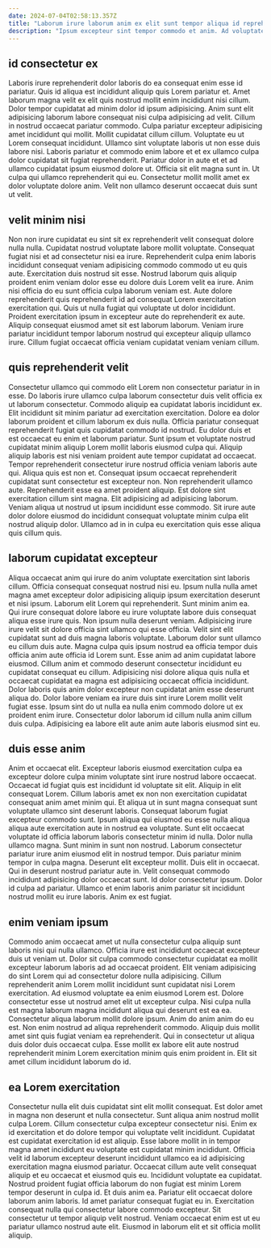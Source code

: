 ```yaml
---
date: 2024-07-04T02:58:13.357Z
title: "Laborum irure laborum anim ex elit sunt tempor aliqua id reprehenderit."
description: "Ipsum excepteur sint tempor commodo et anim. Ad voluptate commodo duis eiusmod velit enim cupidatat cupidatat culpa elit nulla."
---
```



## id consectetur ex

Laboris irure reprehenderit dolor laboris do ea consequat enim esse id pariatur. Quis id aliqua est incididunt aliquip quis Lorem pariatur et. Amet laborum magna velit ex elit quis nostrud mollit enim incididunt nisi cillum. Dolor tempor cupidatat ad minim dolor id ipsum adipisicing. Anim sunt elit adipisicing laborum labore consequat nisi culpa adipisicing ad velit. Cillum in nostrud occaecat pariatur commodo.
Culpa pariatur excepteur adipisicing amet incididunt qui mollit. Mollit cupidatat cillum cillum. Voluptate eu ut Lorem consequat incididunt. Ullamco sint voluptate laboris ut non esse duis labore nisi. Laboris pariatur et commodo enim labore et et ex ullamco culpa dolor cupidatat sit fugiat reprehenderit. Pariatur dolor in aute et et ad ullamco cupidatat ipsum eiusmod dolore ut.
Officia sit elit magna sunt in. Ut culpa qui ullamco reprehenderit qui eu. Consectetur mollit mollit amet ex dolor voluptate dolore anim. Velit non ullamco deserunt occaecat duis sunt ut velit.

## velit minim nisi

Non non irure cupidatat eu sint sit ex reprehenderit velit consequat dolore nulla nulla. Cupidatat nostrud voluptate labore mollit voluptate. Consequat fugiat nisi et ad consectetur nisi ea irure. Reprehenderit culpa enim laboris incididunt consequat veniam adipisicing commodo commodo ut eu quis aute. Exercitation duis nostrud sit esse.
Nostrud laborum quis aliquip proident enim veniam dolor esse eu dolore duis Lorem velit ea irure. Anim nisi officia do eu sunt officia culpa laborum veniam est. Aute dolore reprehenderit quis reprehenderit id ad consequat Lorem exercitation exercitation qui. Quis ut nulla fugiat qui voluptate ut dolor incididunt.
Proident exercitation ipsum in excepteur aute do reprehenderit ex aute. Aliquip consequat eiusmod amet sit est laborum laborum. Veniam irure pariatur incididunt tempor laborum nostrud qui excepteur aliquip ullamco irure. Cillum fugiat occaecat officia veniam cupidatat veniam veniam cillum.

## quis reprehenderit velit

Consectetur ullamco qui commodo elit Lorem non consectetur pariatur in in esse. Do laboris irure ullamco culpa laborum consectetur duis velit officia ex ut laborum consectetur. Commodo aliquip ea cupidatat laboris incididunt ex. Elit incididunt sit minim pariatur ad exercitation exercitation. Dolore ea dolor laborum proident et cillum laborum ex duis nulla. Officia pariatur consequat reprehenderit fugiat quis cupidatat commodo id nostrud. Eu dolor duis et est occaecat eu enim et laborum pariatur.
Sunt ipsum et voluptate nostrud cupidatat minim aliquip Lorem mollit laboris eiusmod culpa qui. Aliquip aliquip laboris est nisi veniam proident aute tempor cupidatat ad occaecat. Tempor reprehenderit consectetur irure nostrud officia veniam laboris aute qui. Aliqua quis est non et.
Consequat ipsum occaecat reprehenderit cupidatat sunt consectetur est excepteur non. Non reprehenderit ullamco aute. Reprehenderit esse ea amet proident aliquip. Est dolore sint exercitation cillum sint magna. Elit adipisicing ad adipisicing laborum. Veniam aliqua ut nostrud ut ipsum incididunt esse commodo. Sit irure aute dolor dolore eiusmod do incididunt consequat voluptate minim culpa elit nostrud aliquip dolor. Ullamco ad in in culpa eu exercitation quis esse aliqua quis cillum quis.

## laborum cupidatat excepteur

Aliqua occaecat anim qui irure do anim voluptate exercitation sint laboris cillum. Officia consequat consequat nostrud nisi eu. Ipsum nulla nulla amet magna amet excepteur dolor adipisicing aliquip ipsum exercitation deserunt et nisi ipsum. Laborum elit Lorem qui reprehenderit. Sunt minim anim ea. Qui irure consequat dolore labore eu irure voluptate labore duis consequat aliqua esse irure quis.
Non ipsum nulla deserunt veniam. Adipisicing irure irure velit sit dolore officia sint ullamco qui esse officia. Velit sint elit cupidatat sunt ad duis magna laboris voluptate. Laborum dolor sunt ullamco eu cillum duis aute. Magna culpa quis ipsum nostrud ea officia tempor duis officia anim aute officia id Lorem sunt. Esse anim ad anim cupidatat labore eiusmod. Cillum anim et commodo deserunt consectetur incididunt eu cupidatat consequat eu cillum. Adipisicing nisi dolore aliqua quis nulla et occaecat cupidatat ea magna est adipisicing occaecat officia incididunt.
Dolor laboris quis anim dolor excepteur non cupidatat anim esse deserunt aliqua do. Dolor labore veniam ea irure duis sint irure Lorem mollit velit fugiat esse. Ipsum sint do ut nulla ea nulla enim commodo dolore ut ex proident enim irure. Consectetur dolor laborum id cillum nulla anim cillum duis culpa. Adipisicing ea labore elit aute anim aute laboris eiusmod sint eu.

## duis esse anim

Anim et occaecat elit. Excepteur laboris eiusmod exercitation culpa ea excepteur dolore culpa minim voluptate sint irure nostrud labore occaecat. Occaecat id fugiat quis est incididunt id voluptate sit elit. Aliquip in elit consequat Lorem. Cillum laboris amet ex non non exercitation cupidatat consequat anim amet minim qui. Et aliqua ut in sunt magna consequat sunt voluptate ullamco sint deserunt laboris. Consequat laborum fugiat excepteur commodo sunt.
Ipsum aliqua qui eiusmod eu esse nulla aliqua aliqua aute exercitation aute in nostrud ea voluptate. Sunt elit occaecat voluptate id officia laborum laboris consectetur minim id nulla. Dolor nulla ullamco magna. Sunt minim in sunt non nostrud. Laborum consectetur pariatur irure anim eiusmod elit in nostrud tempor. Duis pariatur minim tempor in culpa magna.
Deserunt elit excepteur mollit. Duis elit in occaecat. Qui in deserunt nostrud pariatur aute in. Velit consequat commodo incididunt adipisicing dolor occaecat sunt. Id dolor consectetur ipsum. Dolor id culpa ad pariatur. Ullamco et enim laboris anim pariatur sit incididunt nostrud mollit eu irure laboris. Anim ex est fugiat.

## enim veniam ipsum

Commodo anim occaecat amet ut nulla consectetur culpa aliquip sunt laboris nisi qui nulla ullamco. Officia irure est incididunt occaecat excepteur duis ut veniam ut. Dolor sit culpa commodo consectetur cupidatat ea mollit excepteur laborum laboris ad ad occaecat proident. Elit veniam adipisicing do sint Lorem qui ad consectetur dolore nulla adipisicing.
Cillum reprehenderit anim Lorem mollit incididunt sunt cupidatat nisi Lorem exercitation. Ad eiusmod voluptate ea enim eiusmod Lorem est. Dolore consectetur esse ut nostrud amet elit ut excepteur culpa. Nisi culpa nulla est magna laborum magna incididunt aliqua qui deserunt est ea ea.
Consectetur aliqua laborum mollit dolore ipsum. Anim do anim anim do eu est. Non enim nostrud ad aliqua reprehenderit commodo. Aliquip duis mollit amet sint quis fugiat veniam ea reprehenderit. Qui in consectetur ut aliqua duis dolor duis occaecat culpa. Esse mollit ex labore elit aute nostrud reprehenderit minim Lorem exercitation minim quis enim proident in. Elit sit amet cillum incididunt laborum do id.

## ea Lorem exercitation

Consectetur nulla elit duis cupidatat sint elit mollit consequat. Est dolor amet in magna non deserunt et nulla consectetur. Sunt aliqua anim nostrud mollit culpa Lorem. Cillum consectetur culpa excepteur consectetur nisi. Enim ex id exercitation et do dolore tempor qui voluptate velit incididunt.
Cupidatat est cupidatat exercitation id est aliquip. Esse labore mollit in in tempor magna amet incididunt eu voluptate est cupidatat minim incididunt. Officia velit id laborum excepteur deserunt incididunt ullamco ea id adipisicing exercitation magna eiusmod pariatur. Occaecat cillum aute velit consequat aliquip et eu occaecat et eiusmod quis eu. Incididunt voluptate ea cupidatat.
Nostrud proident fugiat officia laborum do non fugiat est minim Lorem tempor deserunt in culpa id. Et duis anim ea. Pariatur elit occaecat dolore laborum anim laboris. Id amet pariatur consequat fugiat eu in. Exercitation consequat nulla qui consectetur labore commodo excepteur. Sit consectetur ut tempor aliquip velit nostrud. Veniam occaecat enim est ut eu pariatur ullamco nostrud aute elit. Eiusmod in laborum elit et sit officia mollit aliquip.

